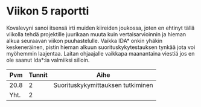 # Viikon 5 raportti

Kovalevyni sanoi itsensä irti muiden kiireiden joukossa, joten en ehtinyt tällä viikolla tehdä projektille juurikaan muuta kuin vertaisarvioinnin ja hieman alkua seuraavan viikon puuhastelulle. Vaikka IDA* onkin yhäkin keskeneräinen, pistin hieman alkuun suorituskykytestauksen tynkää jota voi myöhemmin laajentaa. Laitan ohjaajalle vaikkapa maanantaina viestiä jos en ole saanut Ida*:ia valmiiksi silloin.





| Pvm | Tunnit | Aihe |
| ---         |     ---      |  --- |
| 20.8   | 2   | Suorituskykymittauksen tutkiminen |
| Yht.    | 2     |    |